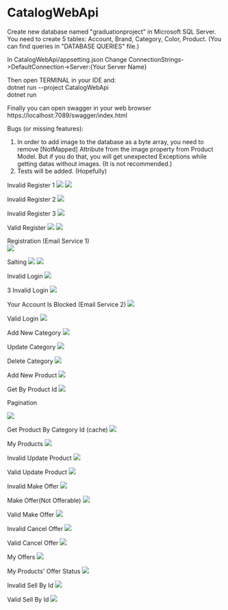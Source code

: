 # CatalogWebApi

Create new database named "graduationproject" in Microsoft SQL Server.
You need to create 5 tables: Account, Brand, Category, Color, Product. (You can find queries in "DATABASE QUERIES" file.)

In CatalogWebApi/appsetting.json
Change ConnectionStrings->DefaultConnection->Server:{Your Server Name}  

Then open TERMINAL in your IDE and:  
dotnet run --project CatalogWebApi  
dotnet run

Finally you can open swagger in your web browser  
https://localhost:7089/swagger/index.html  

Bugs (or missing features):  
1. In order to add image to the database as a byte array, you need to remove [NotMapped] Attribute from the image property from Product Model.
But if you do that, you will get unexpected Exceptions while getting datas without images. (It is not recommended.)  
2. Tests will be added. (Hopefully)  


Invalid Register 1
![](https://github.com/ozanpempegul/CatalogWebApi/blob/main/images/account-controller-register1(invalid).png)
![](https://github.com/ozanpempegul/CatalogWebApi/blob/main/images/account-controller-register2(invalid).png)

Invalid Register 2
![](https://github.com/ozanpempegul/CatalogWebApi/blob/main/images/account-controller-register(existing-email).png)

Invalid Register 3
![](https://github.com/ozanpempegul/CatalogWebApi/blob/main/images/account-controller-register(existing-username).png)

Valid Register
![](https://github.com/ozanpempegul/CatalogWebApi/blob/main/images/account-controller-register1(valid).png)
![](https://github.com/ozanpempegul/CatalogWebApi/blob/main/images/account-controller-register2(valid).png)

Registration (Email Service 1)  
![](https://github.com/ozanpempegul/CatalogWebApi/blob/main/images/account-controller-register(email-service).png)

Salting
![](https://github.com/ozanpempegul/CatalogWebApi/blob/main/images/salting-proof-1.png)
![](https://github.com/ozanpempegul/CatalogWebApi/blob/main/images/salting-proof-2.png)

Invalid Login
![](https://github.com/ozanpempegul/CatalogWebApi/blob/main/images/token-controller-invalid-access.png)

3 Invalid Login
![](https://github.com/ozanpempegul/CatalogWebApi/blob/main/images/token-controller-3-invalid-tries.png)

Your Account Is Blocked (Email Service 2)
![](https://github.com/ozanpempegul/CatalogWebApi/blob/main/images/account-controller-account-is-blocked(email-service).png)

Valid Login
![](https://github.com/ozanpempegul/CatalogWebApi/blob/main/images/token-controller-valid-access.png)

Add New Category
![](https://github.com/ozanpempegul/CatalogWebApi/blob/main/images/category-controller-add-new-category.png)

Update Category
![](https://github.com/ozanpempegul/CatalogWebApi/blob/main/images/category-controller-update-category.png)

Delete Category
![](https://github.com/ozanpempegul/CatalogWebApi/blob/main/images/category-controller-delete-category.png)

Add New Product
![](https://github.com/ozanpempegul/CatalogWebApi/blob/main/images/product-controller-add-new-product.png)

Get By Product Id
![](https://github.com/ozanpempegul/CatalogWebApi/blob/main/images/product-controller-get-by-id.png)

Pagination

![](https://github.com/ozanpempegul/CatalogWebApi/blob/main/images/product-controller-get-pagination.png)

Get Product By Category Id (cache)
![](https://github.com/ozanpempegul/CatalogWebApi/blob/main/images/product-controller-get-product-by-category-id(with%20cache).png)

My Products
![](https://github.com/ozanpempegul/CatalogWebApi/blob/main/images/product-controller-my-products.png)

Invalid Update Product
![](https://github.com/ozanpempegul/CatalogWebApi/blob/main/images/product-controller-update(invalid).png)

Valid Update Product
![](https://github.com/ozanpempegul/CatalogWebApi/blob/main/images/product-controller-update(valid).png)

Invalid Make Offer
![](https://github.com/ozanpempegul/CatalogWebApi/blob/main/images/offer-controller-make-offer(invalid).png)

Make Offer(Not Offerable)
![](https://github.com/ozanpempegul/CatalogWebApi/blob/main/images/offer-controller-make-offer(not%20offerable).png)

Valid Make Offer
![](https://github.com/ozanpempegul/CatalogWebApi/blob/main/images/offer-controller-make-offer(valid).png)

Invalid Cancel Offer
![](https://github.com/ozanpempegul/CatalogWebApi/blob/main/images/offer-controller-cancel-offer(invalid).png)

Valid Cancel Offer
![](https://github.com/ozanpempegul/CatalogWebApi/blob/main/images/offer-controller-cancel-offer(valid).png)

My Offers
![](https://github.com/ozanpempegul/CatalogWebApi/blob/main/images/offer-controller-my-offers.png)

My Products' Offer Status
![](https://github.com/ozanpempegul/CatalogWebApi/blob/main/images/offer-controller-my-products-offers.png)

Invalid Sell By Id
![](https://github.com/ozanpempegul/CatalogWebApi/blob/main/images/offer-controller-sell-by-id(invalid).png)

Valid Sell By Id
![](https://github.com/ozanpempegul/CatalogWebApi/blob/main/images/offer-controller-sell-by-id(valid).png)

